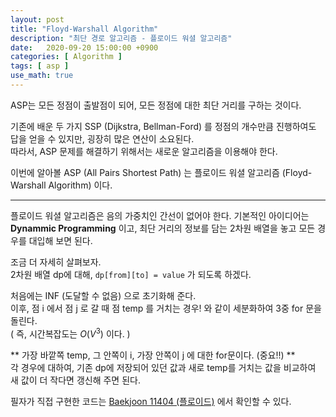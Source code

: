 ```yaml
---
layout: post
title: "Floyd-Warshall Algorithm"
description: "최단 경로 알고리즘 - 플로이드 워셜 알고리즘"
date:   2020-09-20 15:00:00 +0900
categories: [ Algorithm ]
tags: [ asp ]
use_math: true
---
```


ASP는 모든 정점이 출발점이 되어, 모든 정점에 대한 최단 거리를 구하는 것이다.

기존에 배운 두 가지 SSP (Dijkstra, Bellman-Ford) 를 정점의 개수만큼 진행하여도 답을 얻을 수 있지만, 굉장히 많은 연산이 소요된다.  
따라서, ASP 문제를 해결하기 위해서는 새로운 알고리즘을 이용해야 한다.

이번에 알아볼 ASP (All Pairs Shortest Path) 는 플로이드 워셜 알고리즘 (Floyd-Warshall Algorithm) 이다.

---

플로이드 워셜 알고리즘은 음의 가중치인 간선이 없어야 한다. 
기본적인 아이디어는 **Dynammic Programming** 이고, 최단 거리의 정보를 담는 2차원 배열을 놓고 모든 경우를 대입해 보면 된다.  

조금 더 자세히 살펴보자.  
2차원 배열 dp에 대해, `dp[from][to] = value` 가 되도록 하겠다.  

처음에는 INF (도달할 수 없음) 으로 초기화해 준다.  
이후, 점 i 에서 점 j 로 갈 때 점 temp 를 거치는 경우! 와 같이 세분화하여 3중 for 문을 돌린다.  
( 즉, 시간복잡도는 $O(V^3)$ 이다. )

** 가장 바깥쪽 temp, 그 안쪽이 i, 가장 안쪽이 j 에 대한 for문이다. (중요!!) **  
각 경우에 대하여, 기존 dp에 저장되어 있던 값과 새로 temp를 거치는 값을 비교하여 새 값이 더 작다면 갱신해 주면 된다.

필자가 직접 구현한 코드는 [Baekjoon 11404 (플로이드)][my] 에서 확인할 수 있다.

[my]: https://yxxshin.github.io/category/baekjoon/Baekjoon-11404/